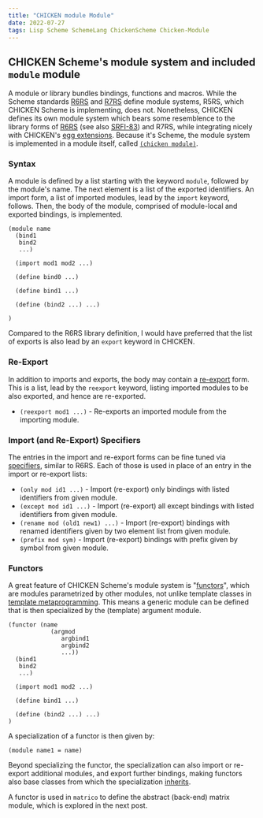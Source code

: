 ```yaml
---
title: "CHICKEN module Module"
date: 2022-07-27
tags: Lisp Scheme SchemeLang ChickenScheme Chicken-Module
---
```


## CHICKEN Scheme's module system and included `module` module

A module or library bundles bindings, functions and macros.
While the Scheme standards [R6RS](https://www.r6rs.org) and [R7RS](https://small.r7rs.org) define module systems, R5RS, which CHICKEN Scheme is implementing, does not.
Nonetheless, CHICKEN defines its own module system which bears some resemblence
to the library forms of [R6RS](http://www.r6rs.org/final/html/r6rs/r6rs-Z-H-10.html) (see also [SRFI-83](https://srfi.schemers.org/srfi-83/srfi-83.html))
and R7RS, while integrating nicely with CHICKEN's [egg extensions](http://wiki.call-cc.org/man/5/Extensions#a-module-exporting-syntax).
Because it's Scheme, the module system is implemented in a module itself, called [`(chicken module)`](http://wiki.call-cc.org/man/5/Modules).

### Syntax

A module is defined by a list starting with the keyword `module`, followed by
the module's name. The next element is a list of the exported identifiers. An
import form, a list of imported modules, lead by the `import` keyword, follows.
Then, the body of the module, comprised of module-local and exported bindings,
is implemented.

```
(module name
  (bind1
   bind2
   ...)

  (import mod1 mod2 ...)

  (define bind0 ...)

  (define bind1 ...)

  (define (bind2 ...) ...)

)
```

Compared to the R6RS library definition, I would have preferred that the list of exports
is also lead by an `export` keyword in CHICKEN.

### Re-Export

In addition to imports and exports, the body may contain a [re-export](http://wiki.call-cc.org/man/5/Modules#reexport) form.
This is a list, lead by the `reexport` keyword, listing imported modules to be
also exported, and hence are re-exported.

* `(reexport mod1 ...)` - Re-exports an imported module from the importing module.

### Import (and Re-Export) Specifiers

The entries in the import and re-export forms can be fine tuned via [specifiers](http://wiki.call-cc.org/man/5/Modules#import),
similar to R6RS. Each of those is used in place of an entry in the import or
re-export lists:

* `(only mod id1 ...)` - Import (re-export) only bindings with listed identifiers from given module.
* `(except mod id1 ...)` - Import (re-export) all except bindings with listed identifiers from given module.
* `(rename mod (old1 new1) ...)` - Import (re-export) bindings with renamed identifiers given by two element list from given module.
* `(prefix mod sym)` - Import (re-export) bindings with prefix given by symbol from given module.

### Functors
A great feature of CHICKEN Scheme's module system is "[functors](http://wiki.call-cc.org/man/5/Modules#functors)", which are modules parametrized by other modules,
not unlike template classes in [template metaprogramming](https://en.wikipedia.org/wiki/Template_metaprogramming).
This means a generic module can be defined that is then specialized by the (template) argument module.
```
(functor (name
            (argmod
               argbind1
               argbind2
               ...))
  (bind1
   bind2
   ...)

  (import mod1 mod2 ...)

  (define bind1 ...)

  (define (bind2 ...) ...)
)
```
A specialization of a functor is then given by:
```
(module name1 = name)
```
Beyond specializing the functor, the specialization can also import or re-export additional modules,
and export further bindings, making functors also base classes from which the specialization [inherits](https://en.wikipedia.org/wiki/Inheritance_(object-oriented_programming)).

A functor is used in `matrico` to define the abstract (back-end) matrix module,
which is explored in the next post.

